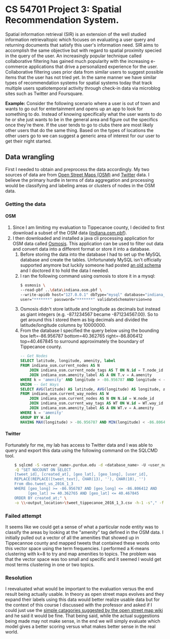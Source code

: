# CS 54701 Project 3: Spatial Recommendation System.
Spatial information retrieval (SIR) is an extension of the well studied information retrievaltopic which focuses on evaluating a user query and returning documents that satisfy this user's information need. SIR aims to accomplish the same objective but with regard to spatial proximity specied in the query of the user. An increasingly popular technique called collaborative filtering has gained much popularity with the increasing e-commerce applications that drive a personalized experience for the user. Collaborative filtering uses prior data from similar users to suggest possible items that the user has not tried yet. In the same manner we have similar types of recommendation systems for spatial systems today that track multiple users spatiotemporal activity through check-in data via microblog sites such as Twitter and Foursquare.

**Example:** Consider the following scenario where a user is out of town and wants to go out for entertainment and opens up an app to look for something to do. Instead of knowing specifically what the user wants to do he or she just wants to be in the general area and figure out the specifics once they're there. If the user tends to go to clubs there are most likely other users that do the same thing. Based on the types of locations the other users go to we can suggest a generic area of interest for our user to get their night started.

## Data wrangling

First I needed to obtain and preprocess the data accordingly. My two sources of data are from [Open Street Maps (OSM)](http://www.openstreetmap.org/)  and  [Twitter](https://twitter.com/) data. I believe the primary hurdle in terms of data aggregation and processing would be classifying and labeling areas or clusters of nodes in the OSM data. 
### Getting the data
#### OSM
1. Since I am limiting my evaluation to Tippecanoe county, I decided to first download a subset of the OSM data ([indiana.osm.pbf](http://download.geofabrik.de/north-america/us/indiana.html)).
1. I then downloaded and installed a java cli processing application for OSM data called [Osmosis](http://wiki.openstreetmap.org/wiki/Osmosis). This application can be used to filter out data and convert data into a different format or store it into a database. 
    1. Before storing the data into the database I had to set up the MySQL database and create the tables. Unfortunately MySQL isn't officially supported anymore but luckily someone had posted [an old schema](https://github.com/oschrenk/osmosis-mysql/blob/master/mysql-apidb06.sql) and I doctored it to hold the data I needed. 
    1. I ran the following command using osmosis to store it in a mysql:
        ```sh
        $ osmosis \
        --read-pbf ..\data\indiana.osm.pbf \
        --write-apidb host="127.0.0.1" dbType="mysql" database="indiana_osm" \
        user="*******" password="*******" validateSchemaVersion=no
        ```
    1. Osmosis didn't store latitude and longitude as decimals but instead as giant integers (e.g. -87.1234567 became -871234567.00). So to get around this I stored them as big decimals and divided the latitude/longitude columns by 10000000.
    1. From the database I specified the query below using the bounding box left=-86.956787 bottom=40.362765 right=-86.806412 top=40.467845 to surround approximately the boundary of Tippecanoe county.
        ```sql
        -- Get Nodes 
        SELECT latitude, longitude, amenity, label 
        FROM indiana_osm.current_nodes AS N 
	        JOIN indiana_osm.current_node_tags AS T ON N.id = T.node_id 
            JOIN indiana_osm.amenity_label AS A ON T.v = A.amenity
        WHERE k = 'amenity' AND longitude > -86.956787 AND longitude < -86.806412 AND latitude > 40.362765 AND latitude < 40.467845
        UNION -- Get Ways
        SELECT AVG(latitude) AS latitude, AVG(longitude) AS longitude, amenity, label
        FROM indiana_osm.current_way_nodes AS W
	        JOIN indiana_osm.current_nodes AS N ON N.id = W.node_id
            JOIN indiana_osm.current_way_tags AS WT ON W.id = WT.way_id 
            JOIN indiana_osm.amenity_label AS A ON WT.v = A.amenity
        WHERE k = 'amenity' 
        GROUP BY W.id
        HAVING MAX(longitude) > -86.956787 AND MIN(longitude) < -86.806412 AND MAX(latitude) > 40.362765 AND MIN(latitude) < 40.467845
        ```
    
#### Twitter
Fortunately for me, my lab has access to Twitter data and I was able to query and export this data using the following command on the SQLCMD tool.
```sh
    $ sqlcmd -S <server_name>.purdue.edu -d <database_name> -U <user_name> -P <password> -W \
    -Q "SET NOCOUNT ON SELECT 
    [tweet_id], [created_at], [geo_lat], [geo_long], [user_id], 
    REPLACE(REPLACE([tweet_text], CHAR(13), ''), CHAR(10), '') 
    From dbo.tweet_us_2016_1_3  
    WHERE [geo_long] >= -86.956787 AND [geo_long] <= -86.806412 AND 
          [geo_lat] >= 40.362765 AND [geo_lat] <= 40.467845  
    ORDER BY created_at;" \
    -o \\<output_location>\tweet_tippecanoe_2016_1_3.csv -h-1 -s"," -f 65001
```
        
### Failed attempt
It seems like we could get a sense of what a particular node entity was to classify the areas by looking at the "amenity" tag defined in the OSM data. I initially pulled out a vector of all the amenities that showed up in Tippecannoe county and mapped tweets that contained these words onto this vector space using the term frequencies. I performed a K-means clustering with k=8 to try and map amenities to topics. The problem was that the vector space was too small and specific and it seemed I would get most terms clustering in one or two topics. 
### Resolution
I reevaluated what would be important to the evaluation versus the end result being actually usable. In theory as open street maps evolves and they expand their labels using this data would better realize usable data but for the context of this course I discussed with the professor and asked if I could just use the [simple catagories suggested by the open street map wiki](http://wiki.openstreetmap.org/wiki/Key:amenity) and he said it would be fine. That being said, while the actual suggestions being made may not make sense, in the end we will simply evaluate which model gives a better scoring versus what makes better sense in the real world.
### 
